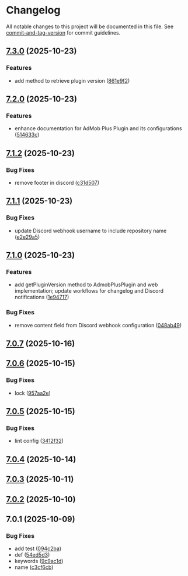 # Changelog

All notable changes to this project will be documented in this file. See [commit-and-tag-version](https://github.com/absolute-version/commit-and-tag-version) for commit guidelines.

## [7.3.0](https://github.com/Cap-go/capacitor-admob/compare/7.2.0...7.3.0) (2025-10-23)


### Features

* add method to retrieve plugin version ([861e9f2](https://github.com/Cap-go/capacitor-admob/commit/861e9f2d7249f212ed0c3c33172ad915d9961739))

## [7.2.0](https://github.com/Cap-go/capacitor-admob/compare/7.1.2...7.2.0) (2025-10-23)


### Features

* enhance documentation for AdMob Plus Plugin and its configurations ([514633c](https://github.com/Cap-go/capacitor-admob/commit/514633cd6d7b6e93263219129d93d11af8c6ad17))

## [7.1.2](https://github.com/Cap-go/capacitor-admob/compare/7.1.1...7.1.2) (2025-10-23)


### Bug Fixes

* remove footer in discord ([c31d507](https://github.com/Cap-go/capacitor-admob/commit/c31d507ad7a22a97c49d6e5a934a4da83b1daeb5))

## [7.1.1](https://github.com/Cap-go/capacitor-admob/compare/7.1.0...7.1.1) (2025-10-23)


### Bug Fixes

* update Discord webhook username to include repository name ([e2e29a5](https://github.com/Cap-go/capacitor-admob/commit/e2e29a576c4620ab038a97bd8ae06eb1dcf8d3c5))

## [7.1.0](https://github.com/Cap-go/capacitor-admob/compare/7.0.7...7.1.0) (2025-10-23)


### Features

* add getPluginVersion method to AdmobPlusPlugin and web implementation; update workflows for changelog and Discord notifications ([1e94717](https://github.com/Cap-go/capacitor-admob/commit/1e94717cee22ae74517f6eb6cdf091430f5d6d95))


### Bug Fixes

* remove content field from Discord webhook configuration ([048ab49](https://github.com/Cap-go/capacitor-admob/commit/048ab499324573dd201713160dd1545ebd5a215a))

## [7.0.7](https://github.com/Cap-go/capacitor-admob/compare/7.0.6...7.0.7) (2025-10-16)

## [7.0.6](https://github.com/Cap-go/capacitor-admob/compare/7.0.5...7.0.6) (2025-10-15)


### Bug Fixes

* lock ([957aa2e](https://github.com/Cap-go/capacitor-admob/commit/957aa2ed2537e61d3a857fd4dba4d2ca1a158724))

## [7.0.5](https://github.com/Cap-go/capacitor-admob/compare/7.0.4...7.0.5) (2025-10-15)


### Bug Fixes

* lint config ([3412f32](https://github.com/Cap-go/capacitor-admob/commit/3412f32847d9ca9365e4e4f2d17bf9fe2031f78b))

## [7.0.4](https://github.com/Cap-go/capacitor-admob/compare/7.0.3...7.0.4) (2025-10-14)

## [7.0.3](https://github.com/Cap-go/capacitor-admob/compare/7.0.2...7.0.3) (2025-10-11)

## [7.0.2](https://github.com/Cap-go/capacitor-admob/compare/7.0.1...7.0.2) (2025-10-10)

## 7.0.1 (2025-10-09)


### Bug Fixes

* add test ([094c2ba](https://github.com/Cap-go/capacitor-admob/commit/094c2bab7f4f045f0269d8f8567283eb2342fcf2))
* def ([54ed5d3](https://github.com/Cap-go/capacitor-admob/commit/54ed5d31a380b5c4f478e887fe3f365e94dd6e3e))
* keywords ([9c9ac1d](https://github.com/Cap-go/capacitor-admob/commit/9c9ac1db6c6c23d3a9e7d46d5a54f495e33825f1))
* name ([c3cf6cb](https://github.com/Cap-go/capacitor-admob/commit/c3cf6cbc53b125571edc859e2d6c276ae22012e0))
